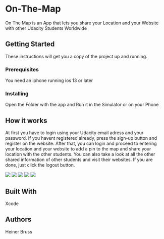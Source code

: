 # On-The-Map
On The Map is an App that lets you share your Location and your Website with other Udacity Students Worldwide

## Getting Started

These instructions will get you a copy of the project up and running.

### Prerequisites

You need an iphone running ios 13 or later 

### Installing

Open the Folder with the app and Run it in the Simulator or on your Phone


## How it works

At first you have to login using your Udacity email adress and your password. If you havent registered already, press the sign-up button and register on the website. After that, you can login and proceed to entering your location and your website to add a pin to the map and share your location with the other students. You can also take a look at all the other shared information of other students and visit their websites. If you are done, just click the logout button. 

![](Map1.gif)
![](Map2.gif)
![](Map3.gif)
![](Map4.gif)
![](Map5.gif)

## Built With

Xcode


## Authors

Heiner Bruss
